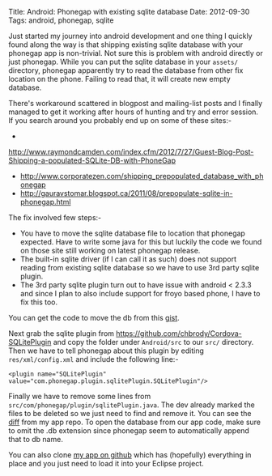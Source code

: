 Title: Android: Phonegap with existing sqlite database
Date: 2012-09-30
Tags: android, phonegap, sqlite

Just started my journey into android development and one thing I quickly found 
along the way is that shipping existing sqlite database with your phonegap app 
is non-trivial. Not sure this is problem with android directly or just 
phonegap. While you can put the sqlite database in your `assets/` directory, 
phonegap apparently try to read the database from other fix location on the 
phone. Failing to read that, it will create new empty database.

There's workaround scattered in blogpost and mailing-list posts and I finally 
managed to get it working after hours of hunting and try and error session. If 
you search around you probably end up on some of these sites:-

* 
<http://www.raymondcamden.com/index.cfm/2012/7/27/Guest-Blog-Post-Shipping-a-populated-SQLite-DB-with-PhoneGap>
* <http://www.corporatezen.com/shipping_prepopulated_database_with_phonegap>
* <http://gauravstomar.blogspot.ca/2011/08/prepopulate-sqlite-in-phonegap.html>

The fix involved few steps:-

* You have to move the sqlite database file to location that phonegap expected. 
Have to write some java for this but luckily the code we found on those site 
still working on latest phonegap release.
* The built-in sqlite driver (if I can call it as such) does not support 
reading from existing sqlite database so we have to use 3rd party sqlite 
plugin.
* The 3rd party sqlite plugin turn out to have issue with android < 2.3.3 and 
since I plan to also include support for froyo based phone, I have to fix this 
too.

You can get the code to move the db from this [gist][2].

Next grab the sqlite plugin from 
<https://github.com/chbrody/Cordova-SQLitePlugin> and copy the folder under 
`Android/src` to our `src/` directory. Then we have to tell phonegap about this 
plugin by editing `res/xml/config.xml` and include the following line:-

    <plugin name="SQLitePlugin" 
    value="com.phonegap.plugin.sqlitePlugin.SQLitePlugin"/>

Finally we have to remove some lines from 
`src/com/phonegap/plugin/sqlitePlugin.java`. The dev already marked the files 
to be deleted so we just need to find and remove it. You can see the [diff][1] 
from my app repo. To open the database from our app code, make sure to omit the 
.db extension since phonegap seem to automatically append that to db name.

You can also clone [my app on github][3] which has (hopefully) everything in 
place and you just need to load it into your Eclipse project.


[1]:https://github.com/k4ml/halal-android/commit/f6bbf52a5504367a0e5aaeae8b8ea24068403f4a#src/com/phonegap/plugin/sqlitePlugin/SQLitePlugin.java
[2]:https://gist.github.com/3805152
[3]:https://github.com/k4ml/halal-android
